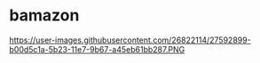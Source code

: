 # bamazon
https://user-images.githubusercontent.com/26822114/27592899-b00d5c1a-5b23-11e7-9b67-a45eb61bb287.PNG
